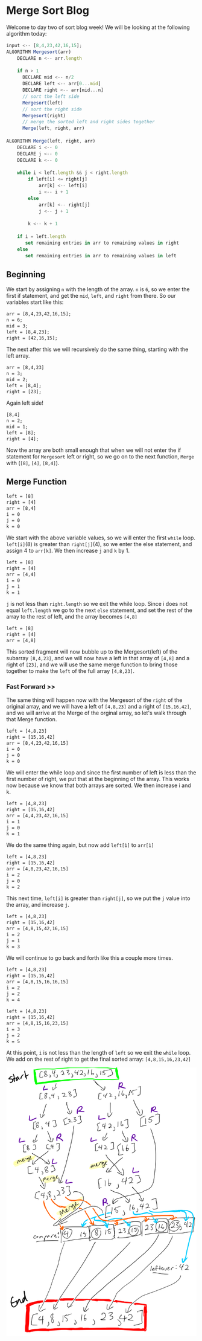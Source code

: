 # Merge Sort Blog
Welcome to day two of sort blog week! We will be looking at the following algorithm today:

```js
input <-- [8,4,23,42,16,15];
ALGORITHM Mergesort(arr)
    DECLARE n <-- arr.length
           
    if n > 1
      DECLARE mid <-- n/2
      DECLARE left <-- arr[0...mid]
      DECLARE right <-- arr[mid...n]
      // sort the left side
      Mergesort(left)
      // sort the right side
      Mergesort(right)
      // merge the sorted left and right sides together
      Merge(left, right, arr)

ALGORITHM Merge(left, right, arr)
    DECLARE i <-- 0
    DECLARE j <-- 0
    DECLARE k <-- 0

    while i < left.length && j < right.length
        if left[i] <= right[j]
            arr[k] <-- left[i]
            i <-- i + 1
        else
            arr[k] <-- right[j]
            j <-- j + 1
            
        k <-- k + 1

    if i = left.length
       set remaining entries in arr to remaining values in right
    else
       set remaining entries in arr to remaining values in left
```

## Beginning

We start by assigning `n` with the length of the array. `n` is `6`, so we enter the first if statement, and get the `mid`, `left`, and `right` from there. So our variables start like this:
```
arr = [8,4,23,42,16,15];
n = 6;
mid = 3;
left = [8,4,23];
right = [42,16,15];
```
The next after this we will recursively do the same thing, starting with the left array. 
```
arr = [8,4,23]
n = 3;
mid = 2;
left = [8,4];
right = [23];
```
Again left side!
```
[8,4]
n = 2;
mid = 1;
left = [8];
right = [4];
```
Now the array are both small enough that when we will not enter the if statement for `Mergesort` left or right, so we go on to the next function, `Merge` with (`[8]`, `[4]`, `[8,4]`).

## Merge Function
```
left = [8]
right = [4]
arr = [8,4]
i = 0
j = 0
k = 0
```
We start with the above variable values, so we will enter the first `while` loop. `left[i]`(8) is greater than `right[j]`(4), so we enter the else statement, and assign 4 to `arr[k]`. We then increase `j` and `k` by 1.
```
left = [8]
right = [4]
arr = [4,4]
i = 0
j = 1
k = 1
```
`j` is not less than `right.length` so we exit the while loop. Since i does not equal `left.length` we go to the next `else` statement, and set the rest of the array to the rest of left, and the array becomes `[4,8]`
```
left = [8]
right = [4]
arr = [4,8]
```
This sorted fragment will now bubble up to the Mergesort(left) of the subarray `[8,4,23]`, and we will now have a left in that array of `[4,8]` and a right of `[23]`, and we will use the same merge function to bring those together to make the `left` of the full array `[4,8,23]`.  

### Fast Forward >>

The same thing will happen now with the Mergesort of the `right` of the original array, and we will have a left of `[4,8,23]` and a right of `[15,16,42]`, and we will arrive at the Merge of the orginal array, so let's walk through that Merge function. 

```
left = [4,8,23]
right = [15,16,42]
arr = [8,4,23,42,16,15]
i = 0
j = 0
k = 0
```
We will enter the while loop and since the first number of left is less than the first number of right, we put that at the beginning of the array. This works now because we know that both arrays are sorted. We then increase i and k.
```
left = [4,8,23]
right = [15,16,42]
arr = [4,4,23,42,16,15]
i = 1
j = 0
k = 1
```
We do the same thing again, but now add `left[1]` to `arr[1]`
```
left = [4,8,23]
right = [15,16,42]
arr = [4,8,23,42,16,15]
i = 2
j = 0
k = 2
```
This next time, `left[i]` is greater than `right[j]`, so we put the `j` value into the array, and increase `j`.
```
left = [4,8,23]
right = [15,16,42]
arr = [4,8,15,42,16,15]
i = 2
j = 1
k = 3
```
We will continue to go back and forth like this a couple more times.
```
left = [4,8,23]
right = [15,16,42]
arr = [4,8,15,16,16,15]
i = 2
j = 2
k = 4
```
```
left = [4,8,23]
right = [15,16,42]
arr = [4,8,15,16,23,15]
i = 3
j = 2
k = 5
```
At this point, `i` is not less than the length of `left` so we exit the `while` loop. We add on the rest of right to get the final sorted array:
`[4,8,15,16,23,42]`

![Merge Sort Visualization](./merge-sort.png)